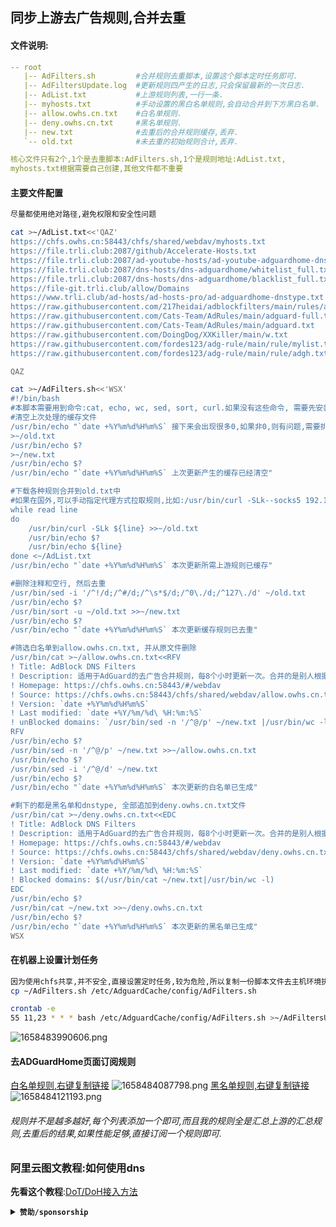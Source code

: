 ## 同步上游去广告规则,合并去重

#### 文件说明:
```yaml
-- root
   |-- AdFilters.sh			#合并规则去重脚本,设置这个脚本定时任务即可.
   |-- AdFiltersUpdate.log	#更新规则四产生的日志,只会保留最新的一次日志.
   |-- AdList.txt			#上游规则列表,一行一条.
   |-- myhosts.txt			#手动设置的黑白名单规则,会自动合并到下方黑白名单.
   |-- allow.owhs.cn.txt	#白名单规则.
   |-- deny.owhs.cn.txt		#黑名单规则.
   |-- new.txt				#去重后的合并规则缓存,丢弃.
   `-- old.txt				#未去重的初始规则合计,丢弃.

核心文件只有2个,1个是去重脚本:AdFilters.sh,1个是规则地址:AdList.txt,
myhosts.txt根据需要自己创建,其他文件都不重要
```
#### 主要文件配置
```bash
尽量都使用绝对路径,避免权限和安全性问题

cat >~/AdList.txt<<'QAZ'
https://chfs.owhs.cn:58443/chfs/shared/webdav/myhosts.txt
https://file.trli.club:2087/github/Accelerate-Hosts.txt
https://file.trli.club:2087/ad-youtube-hosts/ad-youtube-adguardhome-dnstype.txt
https://file.trli.club:2087/dns-hosts/dns-adguardhome/whitelist_full.txt
https://file.trli.club:2087/dns-hosts/dns-adguardhome/blacklist_full.txt
https://file-git.trli.club/allow/Domains
https://www.trli.club/ad-hosts/ad-hosts-pro/ad-adguardhome-dnstype.txt
https://raw.githubusercontent.com/217heidai/adblockfilters/main/rules/adblockfilters.txt
https://raw.githubusercontent.com/Cats-Team/AdRules/main/adguard-full.txt
https://raw.githubusercontent.com/Cats-Team/AdRules/main/adguard.txt
https://raw.githubusercontent.com/DoingDog/XXKiller/main/w.txt
https://raw.githubusercontent.com/fordes123/adg-rule/main/rule/mylist.txt
https://raw.githubusercontent.com/fordes123/adg-rule/main/rule/adgh.txt

QAZ

cat >~/AdFilters.sh<<'WSX'
#!/bin/bash
#本脚本需要用到命令:cat, echo, wc, sed, sort, curl.如果没有这些命令, 需要先安装后才能执行, 需要先安装后才能执行,'~'的意思是执行脚本用户的家目录,比如/root
#清空上次处理的缓存文件
/usr/bin/echo "`date +%Y%m%d%H%m%S` 接下来会出现很多0,如果非0,则有问题,需要排查原因"
>~/old.txt
/usr/bin/echo $?
>~/new.txt
/usr/bin/echo $?
/usr/bin/echo "`date +%Y%m%d%H%m%S` 上次更新产生的缓存已经清空"

#下载各种规则合并到old.txt中
#如果在国外,可以手动指定代理方式拉取规则,比如:/usr/bin/curl -SLk--socks5 192.168.1.1:10808 https://xxx.xxx.xxx/xxx,curl的-s参数可以不显示下载过程,不建议使用,会无法判断下载是否完整
while read line
do
    /usr/bin/curl -SLk ${line} >>~/old.txt
    /usr/bin/echo $?
    /usr/bin/echo ${line}
done <~/AdList.txt
/usr/bin/echo "`date +%Y%m%d%H%m%S` 本次更新所需上游规则已缓存"

#删除注释和空行, 然后去重
/usr/bin/sed -i '/^!/d;/^#/d;/^\s*$/d;/^0\./d;/^127\./d' ~/old.txt
/usr/bin/echo $?
/usr/bin/sort -u ~/old.txt >>~/new.txt
/usr/bin/echo $?
/usr/bin/echo "`date +%Y%m%d%H%m%S` 本次更新缓存规则已去重"

#筛选白名单到allow.owhs.cn.txt, 并从原文件删除
/usr/bin/cat >~/allow.owhs.cn.txt<<RFV
! Title: AdBlock DNS Filters
! Description: 适用于AdGuard的去广告合并规则，每8个小时更新一次。合并的是别人根据上游合并后的规则, 所以重复规则非常多, 需要去重：217heidai/adblockfilters,Cats-Team/AdRules,Potterli20/hosts,DoingDog/XXKiller,fordes123/adg-rule
! Homepage: https://chfs.owhs.cn:58443/#/webdav
! Source: https://chfs.owhs.cn:58443/chfs/shared/webdav/allow.owhs.cn.txt
! Version: `date +%Y%m%d%H%m%S`
! Last modified: `date +%Y/%m/%d\ %H:%m:%S`
! unBlocked domains: `/usr/bin/sed -n '/^@/p' ~/new.txt |/usr/bin/wc -l`
RFV
/usr/bin/echo $?
/usr/bin/sed -n '/^@/p' ~/new.txt >>~/allow.owhs.cn.txt
/usr/bin/echo $?
/usr/bin/sed -i '/^@/d' ~/new.txt
/usr/bin/echo $?
/usr/bin/echo "`date +%Y%m%d%H%m%S` 本次更新的白名单已生成"

#剩下的都是黑名单和dnstype, 全部追加到deny.owhs.cn.txt文件
/usr/bin/cat >~/deny.owhs.cn.txt<<EDC
! Title: AdBlock DNS Filters
! Description: 适用于AdGuard的去广告合并规则，每8个小时更新一次。合并的是别人根据上游合并后的规则, 所以重复规则非常多, 需要去重：217heidai/adblockfilters,Cats-Team/AdRules,Potterli20/hosts,DoingDog/XXKiller,fordes123/adg-rule
! Homepage: https://chfs.owhs.cn:58443/#/webdav
! Source: https://chfs.owhs.cn:58443/chfs/shared/webdav/deny.owhs.cn.txt
! Version: `date +%Y%m%d%H%m%S`
! Last modified: `date +%Y/%m/%d\ %H:%m:%S`
! Blocked domains: $(/usr/bin/cat ~/new.txt|/usr/bin/wc -l)
EDC
/usr/bin/echo $?
/usr/bin/cat ~/new.txt >>~/deny.owhs.cn.txt
/usr/bin/echo $?
/usr/bin/echo "`date +%Y%m%d%H%m%S` 本次更新的黑名单已生成"
WSX
```
#### 在机器上设置计划任务
```bash
因为使用chfs共享,并不安全,直接设置定时任务,较为危险,所以复制一份脚本文件去主机环境执行,防止他人篡改.
cp ~/AdFilters.sh /etc/AdguardCache/config/AdFilters.sh

crontab -e
55 11,23 * * * bash /etc/AdguardCache/config/AdFilters.sh >~/AdFiltersUpdate.log
```
![1658483990606.png](https://img.owhs.cn:58443/i/2022/07/22/62da7516aa0d3.png)
#### 去ADGuardHome页面订阅规则
[白名单规则,右键复制链接](https://chfs.owhs.cn:58443/chfs/shared/webdav/allow.owhs.cn.txt "白名单")
![1658484087798.png](https://img.owhs.cn:58443/i/2022/07/22/62da7577dc222.png)
[黑名单规则,右键复制链接](https://chfs.owhs.cn:58443/chfs/shared/webdav/deny.owhs.cn.txt "黑名单")
![1658484121193.png](https://img.owhs.cn:58443/i/2022/07/22/62da75993d6bc.png)
###### 规则并不是越多越好,每个列表添加一个即可,而且我的规则全是汇总上游的汇总规则,去重后的结果,如果性能足够,直接订阅一个规则即可.

### 阿里云图文教程:如何使用dns
**先看这个教程**:[DoT/DoH接入方法](https://help.aliyun.com/document_detail/176821.html "DoT/DoH接入方法")



<details>
<summary><code><strong>赞助/sponsorship</strong></code></summary>
<img width=30% src="https://img.owhs.cn:58443/i/2022/10/18/634debb1cc1a4.jpg" />
<img width=30% src="https://img.owhs.cn:58443/i/2022/10/18/634debb12677e.png" />
<img width=30% src="https://img.owhs.cn:58443/i/2022/07/15/62d11c2a6ab50.png" /><br/>
</details>

